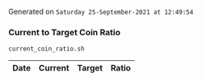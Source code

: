 Generated on `Saturday 25-September-2021 at 12:49:54`

### Current to Target Coin Ratio
`current_coin_ratio.sh`

Date|Current|Target|Ratio
---|---|---|---

